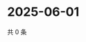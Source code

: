 # 2025-06-01

共 0 条

<!-- BEGIN ZHIHUQUESTIONS -->
<!-- 最后更新时间 Sun Jun 01 2025 11:26:07 GMT+0800 (China Standard Time) -->

<!-- END ZHIHUQUESTIONS -->
